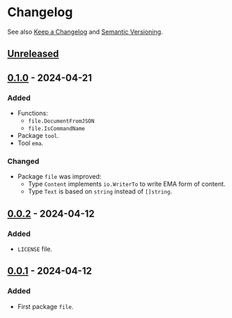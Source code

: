# Changelog

See also [Keep a Changelog](https://keepachangelog.com/en/1.1.0/)
and [Semantic Versioning](https://semver.org/spec/v2.0.0.html).

## [Unreleased]

## [0.1.0] - 2024-04-21

### Added

- Functions:
  - `file.DocumentFromJSON`
  - `file.IsCommandName`
- Package `tool`.
- Tool `ema`.

### Changed

- Package `file` was improved:
  - Type `Content` implements `io.WriterTo` to write EMA form of content.
  - Type `Text` is based on `string` instead of `[]string`.

## [0.0.2] - 2024-04-12

### Added

- `LICENSE` file.

## [0.0.1] - 2024-04-12

### Added

- First package `file`.

[Unreleased]: https://github.com/dark-pink/ema/compare/v0.1.0...main
[0.1.0]: https://github.com/dark-pink/ema/compare/v0.0.2...v0.1.0
[0.0.2]: https://github.com/dark-pink/ema/compare/v0.0.1...v0.0.2
[0.0.1]: https://github.com/dark-pink/ema/tag/v0.0.1
